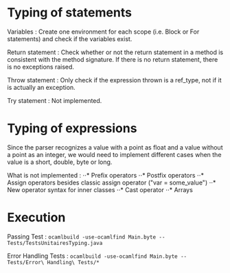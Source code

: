 # Typing of statements

Variables : Create one environment for each scope (i.e. Block or For statements) and check if the variables exist.

Return statement : Check whether or not the return statement in a method is consistent with the method signature. If there is no return statement, there is no exceptions raised.

Throw statement : Only check if the expression thrown is a ref_type, not if it is actually an exception.

Try statement : Not implemented.

# Typing of expressions

Since the parser recognizes a value with a point as float and a value without a point as an integer,
we would need to implement different cases when the value is a short, double, byte or long.

What is not implemented :
⋅⋅* Prefix operators
⋅⋅* Postfix operators
⋅⋅* Assign operators besides classic assign operator ("var = some_value")
⋅⋅* New operator syntax for inner classes
⋅⋅* Cast operator
⋅⋅* Arrays

# Execution

Passing Test : `ocamlbuild -use-ocamlfind Main.byte -- Tests/TestsUnitairesTyping.java`

Error Handling Tests : `ocamlbuild -use-ocamlfind Main.byte -- Tests/Error\ Handling\ Tests/*`